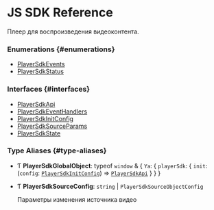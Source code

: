 # JS SDK Reference

Плеер для воспроизведения видеоконтента.

### Enumerations {#enumerations}

- [PlayerSdkEvents](enums/PlayerSdkEvents.md)
- [PlayerSdkStatus](enums/PlayerSdkStatus.md)

### Interfaces {#interfaces}

- [PlayerSdkApi](interfaces/PlayerSdkApi.md)
- [PlayerSdkEventHandlers](interfaces/PlayerSdkEventHandlers.md)
- [PlayerSdkInitConfig](interfaces/PlayerSdkInitConfig.md)
- [PlayerSdkSourceParams](interfaces/PlayerSdkSourceParams.md)
- [PlayerSdkState](interfaces/PlayerSdkState.md)

### Type Aliases {#type-aliases}

* Ƭ **PlayerSdkGlobalObject**: typeof `window` & { `Ya`: { `playerSdk`: { `init`: (`config`: [`PlayerSdkInitConfig`](interfaces/PlayerSdkInitConfig.md)) => [`PlayerSdkApi`](interfaces/PlayerSdkApi.md)  }  }  }

* Ƭ **PlayerSdkSourceConfig**: `string` \| `PlayerSdkSourceObjectConfig`

    Параметры изменения источника видео